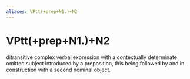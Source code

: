 ```yaml
---
aliases: VPtt(+prep+N1.)+N2
---
```

# VPtt(+prep+N1.)+N2

ditransitive complex verbal expression with a contextually determinate omitted subject introduced by a preposition, this being followed by and in construction with a second nominal object.